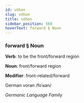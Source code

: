 ```yaml
---
id: vöhon
slug: vöhon
title: vöhon
sidebar_position: 568
hoverText: forward § Noun
---
```


### forward § Noun

**Verb**: to be the front/forward region

**Noun**: front/forward region

**Modifier**: front-related/forward

German voran /foˈʁan/

*Germanic Language Family*